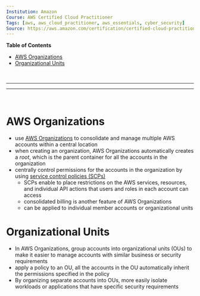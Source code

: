 ```yaml
---
Institution: Amazon
Course: AWS Certified Cloud Practitioner
Tags: [aws, aws_cloud_practitioner, aws_essentials, cyber_security]
Source: https://aws.amazon.com/certification/certified-cloud-practitioner/
---
```


**Table of Contents**
- [AWS Organizations](#aws-organizations)
- [Organizational Units](#organizational-units)

<br>

---
---

<br>

# AWS Organizations

- use [AWS Organizations](https://aws.amazon.com/organizations) to consolidate and manage multiple AWS accounts within a central location
- when creating an organization, AWS Organizations automatically creates a *root*, which is the parent container for all the accounts in the organization
- centrally control permissions for the accounts in the organization by using [service control policies (SCPs)](https://docs.aws.amazon.com/organizations/latest/userguide/orgs_manage_policies_scps.html)
	- SCPs enable to place restrictions on the AWS services, resources, and individual API actions that users and roles in each account can access
	- consolidated billing is another feature of AWS Organizations
	- can be applied to individual member accounts or organizational units

# Organizational Units

- In AWS Organizations, group accounts into organizational units (OUs) to make it easier to manage accounts with similar business or security requirements
- apply a policy to an OU, all the accounts in the OU automatically inherit the permissions specified in the policy
- By organizing separate accounts into OUs, more easily isolate workloads or applications that have specific security requirements